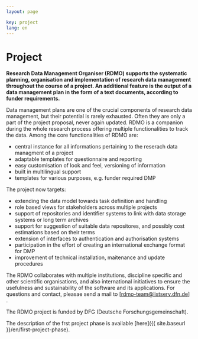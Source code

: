 ```yaml
---
layout: page

key: project
lang: en
---
```


Project
=======

**Research Data Management Organiser (RDMO) supports the systematic planning, organisation and implementation of research data management throughout the course of a project. An additional feature is the output of a data management plan in the form of a text documents, according to funder requirements.**

Data management plans are one of the crucial components of research data management, but their potential is rarely exhausted. Often they are only a part of the project proposal, never again updated. RDMO is a companion during the whole research process offering multiple functionalities to track the data. 
Among the core functionalities of RDMO are:

* central instance for all informations pertaining to the reserach data managment of a project
* adaptable templates for questionnaire and reporting 
* easy customisation of look and feel, versioning of information
* built in multilingual support
* templates for various purposes, e.g. funder required DMP 

The project now targets:

* extending the data model towards task definition and handling
* role based views for stakeholders across multiple projects
* support of repositories and identifier systems to link with data storage systems or long term archives
* support for suggestion of suitable data repositores, and possibly cost estimations based on their terms
* extension of interfaces to authentication and authorisation systems
* participation in the effort of creating an international exchange format for DMP
* improvement of technical installation, maitenance and update procedures 

The RDMO collaborates with multiple institutions, discipline specific and other scientific organisations, and also international 
initiatives to ensure the usefulness and sustainability of the software and its applications. For questions and contact, pleasae send a mail to [rdmo-team@listserv.dfn.de] . 

The RDMO project is funded by DFG (Deutsche Forschungsgemeinschaft).

The description of the frst project phase is available [here]({{ site.baseurl }}/en/first-project-phase).

